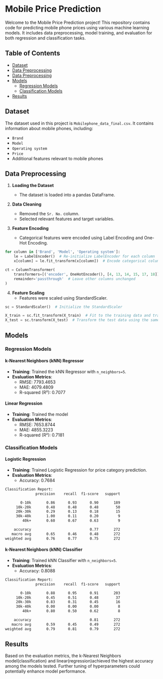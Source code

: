 # Mobile Price Prediction

Welcome to the Mobile Price Prediction project! This repository contains code for predicting mobile phone prices using various machine learning models. It includes data preprocessing, model training, and evaluation for both regression and classification tasks.

## Table of Contents

- [Dataset](#dataset)
- [Data Preprocessing](#data-preprocessing)
- [Data Preprocessing](#data-preprocessing)
- [Models](#models)
  - [Regression Models](#regression-models)
  - [Classification Models](#classification-models)
- [Results](#results)

## Dataset

The dataset used in this project is `Mobilephone_data_final.csv`. It contains information about mobile phones, including:

- `Brand`
- `Model`
- `Operating system`
- `Price`
- Additional features relevant to mobile phones

## Data Preprocessing

1. **Loading the Dataset**

   - The dataset is loaded into a pandas DataFrame.

2. **Data Cleaning**

   - Removed the `Sr. No.` column.
   - Selected relevant features and target variables.

3. **Feature Encoding**
   - Categorical features were encoded using Label Encoding and One-Hot Encoding.

```python
for column in ['Brand', 'Model', 'Operating system']:
    le = LabelEncoder()  # Re-initialize LabelEncoder for each column
    x[column] = le.fit_transform(x[column])  # Encode categorical column and replace in DataFrame

ct = ColumnTransformer(
    transformers=[('encoder', OneHotEncoder(), [4, 13, 14, 15, 17, 18])],  # Apply OneHotEncoder to specified columns
    remainder='passthrough'  # Leave other columns unchanged
)
```

4. **Feature Scaling**
   - Features were scaled using StandardScaler.

```python
sc = StandardScaler()  # Initialize the StandardScaler

X_train = sc.fit_transform(X_train)  # Fit to the training data and transform it
X_test = sc.transform(X_test)  # Transform the test data using the same scaler
```

## Models

### Regression Models

#### k-Nearest Neighbors (kNN) Regressor

- **Training**: Trained the kNN Regressor with `n_neighbors=5`.
- **Evaluation Metrics**:
  - RMSE: 7793.4653
  - MAE: 4079.4809
  - R-squared (R²): 0.7077

#### Linear Regression

- **Training**: Trained the model
- **Evaluation Metrics**:
  - RMSE: 7653.8744
  - MAE: 4855.3223
  - R-squared (R²): 0.7181

### Classification Models

#### Logistic Regression

- **Training**: Trained Logistic Regression for price category prediction.
- **Evaluation Metrics**:
  - Accuracy: 0.7684

```bash
Classification Report:
              precision    recall  f1-score   support

       0-10k       0.86      0.93      0.90       189
     10k-20k       0.48      0.48      0.48        50
     20k-30k       0.29      0.13      0.18        15
     30k-40k       1.00      0.11      0.20         9
        40k+       0.60      0.67      0.63         9

    accuracy                           0.77       272
   macro avg       0.65      0.46      0.48       272
weighted avg       0.76      0.77      0.75       272
```

#### k-Nearest Neighbors (kNN) Classifier

- **Training**: Trained kNN Classifier with `n_neighbors=5`.
- **Evaluation Metrics**:
  - Accuracy: 0.8088

```bash
Classification Report:
              precision    recall  f1-score   support

       0-10k       0.88      0.95      0.91       203
     10k-20k       0.45      0.51      0.48        37
     20k-30k       0.83      0.31      0.45        16
     30k-40k       0.00      0.00      0.00         8
        40k+       0.80      0.50      0.62         8

    accuracy                           0.81       272
   macro avg       0.59      0.45      0.49       272
weighted avg       0.79      0.81      0.79       272
```

## Results

Based on the evaluation metrics, the k-Nearest Neighbors model(classification) and linear(regression)achieved the highest accuracy among the models tested. Further tuning of hyperparameters could potentially enhance model performance.
